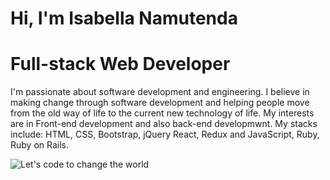   # Hi, I'm Isabella Namutenda     
  # Full-stack Web Developer      
I'm passionate about software development and engineering. I believe in making change through software development and helping people move from the old way of life to the current new technology of life. My interests are in Front-end development and also back-end developmwnt.
My stacks include: HTML, CSS, Bootstrap, jQuery React, Redux and JavaScript, Ruby, Ruby on Rails.
 



![Let's code to change the world](https://user-images.githubusercontent.com/61048667/131043784-84b11bc7-2493-4b6a-a4ca-b488ed0f31ec.png)



